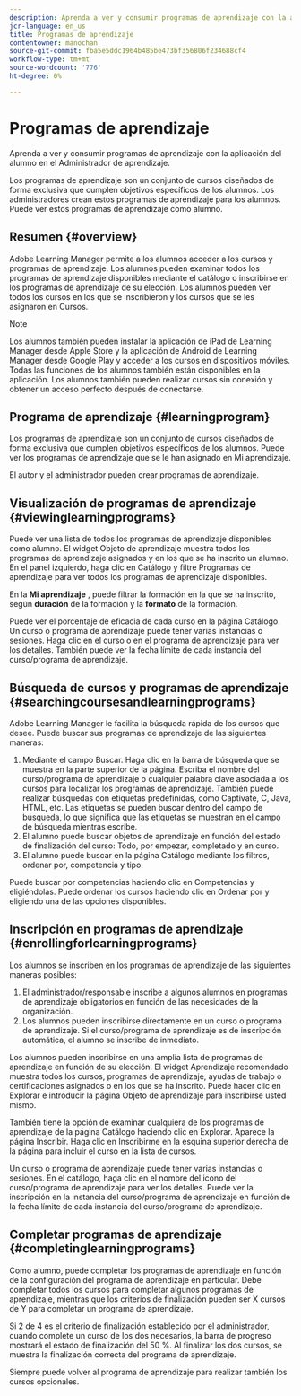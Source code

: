 ```yaml
---
description: Aprenda a ver y consumir programas de aprendizaje con la aplicación del alumno en el Administrador de aprendizaje.
jcr-language: en_us
title: Programas de aprendizaje
contentowner: manochan
source-git-commit: fba5e5ddc1964b485be473bf356806f234688cf4
workflow-type: tm+mt
source-wordcount: '776'
ht-degree: 0%

---
```




# Programas de aprendizaje

Aprenda a ver y consumir programas de aprendizaje con la aplicación del alumno en el Administrador de aprendizaje.

Los programas de aprendizaje son un conjunto de cursos diseñados de forma exclusiva que cumplen objetivos específicos de los alumnos. Los administradores crean estos programas de aprendizaje para los alumnos. Puede ver estos programas de aprendizaje como alumno.

## Resumen {#overview}

Adobe Learning Manager permite a los alumnos acceder a los cursos y programas de aprendizaje. Los alumnos pueden examinar todos los programas de aprendizaje disponibles mediante el catálogo o inscribirse en los programas de aprendizaje de su elección. Los alumnos pueden ver todos los cursos en los que se inscribieron y los cursos que se les asignaron en Cursos.

>[!NOTE]
>
>Los alumnos también pueden instalar la aplicación de iPad de Learning Manager desde Apple Store y la aplicación de Android de Learning Manager desde Google Play y acceder a los cursos en dispositivos móviles. Todas las funciones de los alumnos también están disponibles en la aplicación. Los alumnos también pueden realizar cursos sin conexión y obtener un acceso perfecto después de conectarse.

## Programa de aprendizaje {#learningprogram}

Los programas de aprendizaje son un conjunto de cursos diseñados de forma exclusiva que cumplen objetivos específicos de los alumnos. Puede ver los programas de aprendizaje que se le han asignado en Mi aprendizaje.

El autor y el administrador pueden crear programas de aprendizaje.

## Visualización de programas de aprendizaje {#viewinglearningprograms}

Puede ver una lista de todos los programas de aprendizaje disponibles como alumno. El widget Objeto de aprendizaje muestra todos los programas de aprendizaje asignados y en los que se ha inscrito un alumno. En el panel izquierdo, haga clic en Catálogo y filtre Programas de aprendizaje para ver todos los programas de aprendizaje disponibles.

En la **Mi aprendizaje** , puede filtrar la formación en la que se ha inscrito, según **duración** de la formación y la **formato** de la formación.

Puede ver el porcentaje de eficacia de cada curso en la página Catálogo. Un curso o programa de aprendizaje puede tener varias instancias o sesiones. Haga clic en el curso o en el programa de aprendizaje para ver los detalles. También puede ver la fecha límite de cada instancia del curso/programa de aprendizaje.

## Búsqueda de cursos y programas de aprendizaje {#searchingcoursesandlearningprograms}

Adobe Learning Manager le facilita la búsqueda rápida de los cursos que desee. Puede buscar sus programas de aprendizaje de las siguientes maneras:

1. Mediante el campo Buscar. Haga clic en la barra de búsqueda que se muestra en la parte superior de la página. Escriba el nombre del curso/programa de aprendizaje o cualquier palabra clave asociada a los cursos para localizar los programas de aprendizaje. También puede realizar búsquedas con etiquetas predefinidas, como Captivate, C, Java, HTML, etc. Las etiquetas se pueden buscar dentro del campo de búsqueda, lo que significa que las etiquetas se muestran en el campo de búsqueda mientras escribe.
1. El alumno puede buscar objetos de aprendizaje en función del estado de finalización del curso: Todo, por empezar, completado y en curso.
1. El alumno puede buscar en la página Catálogo mediante los filtros, ordenar por, competencia y tipo.

Puede buscar por competencias haciendo clic en Competencias y eligiéndolas. Puede ordenar los cursos haciendo clic en Ordenar por y eligiendo una de las opciones disponibles.

## Inscripción en programas de aprendizaje {#enrollingforlearningprograms}

Los alumnos se inscriben en los programas de aprendizaje de las siguientes maneras posibles:

1. El administrador/responsable inscribe a algunos alumnos en programas de aprendizaje obligatorios en función de las necesidades de la organización.
1. Los alumnos pueden inscribirse directamente en un curso o programa de aprendizaje. Si el curso/programa de aprendizaje es de inscripción automática, el alumno se inscribe de inmediato.

Los alumnos pueden inscribirse en una amplia lista de programas de aprendizaje en función de su elección. El widget Aprendizaje recomendado muestra todos los cursos, programas de aprendizaje, ayudas de trabajo o certificaciones asignados o en los que se ha inscrito. Puede hacer clic en Explorar e introducir la página Objeto de aprendizaje para inscribirse usted mismo.

También tiene la opción de examinar cualquiera de los programas de aprendizaje de la página Catálogo haciendo clic en Explorar. Aparece la página Inscribir. Haga clic en Inscribirme en la esquina superior derecha de la página para incluir el curso en la lista de cursos.

Un curso o programa de aprendizaje puede tener varias instancias o sesiones. En el catálogo, haga clic en el nombre del icono del curso/programa de aprendizaje para ver los detalles. Puede ver la inscripción en la instancia del curso/programa de aprendizaje en función de la fecha límite de cada instancia del curso/programa de aprendizaje.

## Completar programas de aprendizaje {#completinglearningprograms}

Como alumno, puede completar los programas de aprendizaje en función de la configuración del programa de aprendizaje en particular. Debe completar todos los cursos para completar algunos programas de aprendizaje, mientras que los criterios de finalización pueden ser X cursos de Y para completar un programa de aprendizaje.

Si 2 de 4 es el criterio de finalización establecido por el administrador, cuando complete un curso de los dos necesarios, la barra de progreso mostrará el estado de finalización del 50 %. Al finalizar los dos cursos, se muestra la finalización correcta del programa de aprendizaje.

Siempre puede volver al programa de aprendizaje para realizar también los cursos opcionales.
